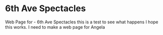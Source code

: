 # 6th Ave  Spectacles
Web Page for - 6th Ave  Spectacles
this is a test to see what happens
I hope this works.  I need to make a web page for Angela
